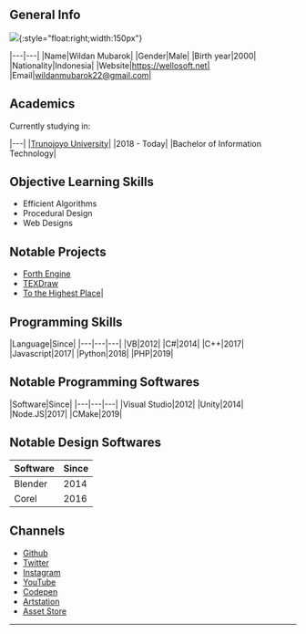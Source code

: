 

## General Info

![](https://res.cloudinary.com/wellosoft/image/upload/v1560013253/home/avatar-4.jpg){:style="float:right;width:150px"}

|---|---|
|Name|Wildan Mubarok|
|Gender|Male|
|Birth year|2000|
|Nationality|Indonesia|
|Website|https://wellosoft.net|
|Email|wildanmubarok22@gmail.com|

<div style="clear:both"></div>

## Academics

Currently studying in:

|---|
|[Trunojoyo University](https://www.trunojoyo.ac.id/)|
|2018 - Today|
|Bachelor of Information Technology|

## Objective Learning Skills

+ Efficient Algorithms
+ Procedural Design
+ Web Designs

## Notable Projects

+ [Forth Engine](https://forth.wellosoft.net/)
+ [TEXDraw](https://www.assetstore.unity3d.com/#!/content/51426)
+ [To the Highest Place](https://willnode.itch.io/tthp)|

## Programming Skills

|Language|Since|
|---|---|---|
|VB|2012|
|C#|2014|
|C++|2017|
|Javascript|2017|
|Python|2018|
|PHP|2019|

## Notable Programming Softwares

|Software|Since|
|---|---|---|
|Visual Studio|2012|
|Unity|2014|
|Node.JS|2017|
|CMake|2019|


## Notable Design Softwares

|Software|Since|
|---|---|
|Blender|2014|
|Corel|2016|

## Channels

+ [Github](https://github.com/willnode)
+ [Twitter](https://twitter.com/willnode)
+ [Instagram](https://ig.me/wiiin0de)
+ [YouTube](https://www.youtube.com/channel/UCJr_vGlEh3DvYyPXh-VJscg)
+ [Codepen](https://codepen.io/willnode)
+ [Artstation](https://artstation.com/willnode)
+ [Asset Store](https://assetstore.unity.com/publishers/11882)

---
